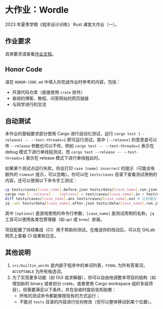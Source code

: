 # 大作业：Wordle

2023 年夏季学期《程序设计训练》 Rust 课堂大作业（一）。

## 作业要求

具体要求请查看[作业文档](https://lab.cs.tsinghua.edu.cn/rust/projects/wordle/)。

## Honor Code

请在 `HONOR-CODE.md` 中填入你完成作业时参考的内容，包括：

* 开源代码仓库（直接使用 `crate` 除外）
* 查阅的博客、教程、问答网站的网页链接
* 与同学进行的交流

## 自动测试

本作业的基础要求部分使用 Cargo 进行自动化测试，运行 `cargo test [--release] -- --test-threads=1` 即可运行测试。其中 `[--release]` 的意思是可以传 `--release` 参数也可以不传，例如 `cargo test -- --test-threads=1` 表示在 debug 模式下进行单线程测试，而 `cargo test --release -- --test-threads=1` 表示在 release 模式下进行单线程此时。

如果某个测试点运行失败，将会打印 `case [name] incorrect` 的提示（可能会有额外的 `timeout` 提示，可以忽略）。你可以在 `tests/cases` 目录下查看测试用例的内容，还可以使用以下命令手工测试：

```bash
cp tests/cases/[case_name].before.json tests/data/[case_name].run.json # 复制游戏初始状态文件（如果需要）
cargo run [--release] -- [options] < test/cases/[case_name].in > test/cases/[case_name].out # 运行程序
diff tests/cases/[case_name].ans tests/cases/[case_name].out # 比较输出
jq -set tests/data/[case_name].after.json tests/data/[case_name].run.json # 比较游戏状态文件（如果需要）
```

其中 `[options]` 是游戏使用的命令行参数，`[case_name]` 是测试用例的名称。`jq` 工具可以使用各类包管理器（如 `apt` 或 `brew`）安装。

项目配置了持续集成（CI）用于帮助你测试。在推送你的改动后，可以在 GitLab 网页上查看 CI 结果和日志。

## 其他说明

1. `src/builtin_words` 是内嵌于程序中的单词列表，`FINAL` 为所有答案词，`ACCEPTABLE` 为所有候选词。
2. 为了实现更多功能（如 GUI 或求解器），你可以自由地调整本项目的结构（如增加新的 binary 或者划分 crate，或者使用 Cargo workspace 组织多级项目），但需要满足以下条件，并在验收时提前告知助教：
    * 所有的测试命令都能够按现有的方式运行；
    * 不能对 `tests` 目录的内容进行任何修改（但可以整体移动到某个位置）。
